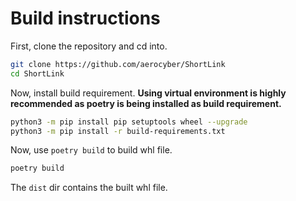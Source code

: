 # Build instructions

First, clone the repository and cd into. 

```bash
git clone https://github.com/aerocyber/ShortLink
cd ShortLink
```

Now, install build requirement. **Using virtual environment is highly recommended as poetry is being installed as build requirement.**

```bash
python3 -m pip install pip setuptools wheel --upgrade
python3 -m pip install -r build-requirements.txt
```

Now, use `poetry build` to build whl file.

```bash
poetry build
```

The `dist` dir contains the built whl file.
